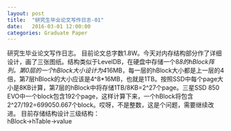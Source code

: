 ```yaml
---
layout: post
title:  "研究生毕业论文写作日志-01"
date:   2016-03-01 12:00:00
categories: Graduate Paper
---
```

研究生毕业论文写作日志。
目前论文总字数1.8W。今天对内存结构部分作了详细设计，画了三张图纸。结构类似于LevelDB，在硬盘中存储一个8*8的hBlock阵列。第0层的一个hBlock大小设计为4*16MB，每一层的hBlock大小都是上一层的4倍，第7层hBlock的大小应该是4^8*16MB，也就是1TB。按照SSD中每个page大小是8KB计算，第7层的hBlock中将存储1TB/8KB=2^27个page。三星SSD 850 EVO中一个block包含192个page，这样计算下来，一个hBlock将包含2^27/192=699050.667个block。哎呀，不是整数，这是个问题，需要继续改进。
目前存储结构设计三级结构：<br>
	hBlock->hTable->value
